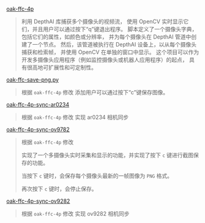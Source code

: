 [oak-ffc-4p](oak-ffc-4p.py)

> 利用 DepthAI 库捕获多个摄像头的视频流，
> 使用 OpenCV 实时显示它们，并且用户可以通过按下“q”键退出程序。
> 脚本定义了一个摄像头字典，包括它们的属性，如颜色或分辨率，
> 并为每个摄像头在 DepthAI 管道中创建了一个节点。
> 然后，该管道被执行在 DepthAI 设备上，以从每个摄像头捕获和检索帧，
> 并使用 OpenCV 在单独的窗口中显示。
> 这个项目可以作为开发多摄像头应用程序（例如监控摄像头或机器人应用程序）的起点，
> 具有很高地可扩展性和可定制性。


[oak-ffc-save-png.py](oak-ffc-save-png.py)

> 根据 `oak-ffc-4p` 修改 添加用户可以通过按下“c”键保存图像。

[oak-ffc-4p-sync-ar0234](oak-ffc-4p-sync-ar0234.py)

> 根据 `oak-ffc-4p` 修改 实现 ar0234 相机同步

[oak-ffc-4p-sync-ov9782](oak-ffc-4p-sync-ov9782.py)

> 根据 `oak-ffc-4p` 修改
> 
> 实现了一个多摄像头实时采集和显示的功能，并实现了按下 
> `c`
> 键进行截图保存的功能。
> 
> 当按下
> `c`
> 键时，会保存每个摄像头最新的一帧图像为
> `PNG`
> 格式。
> 
> 再次按下
> `c`
> 键时，会停止保存。
> 

[oak-ffc-4p-sync-ov9282](oak-ffc-4p-sync-ov9282.py)

> 根据 `oak-ffc-4p` 修改 实现 ov9282 相机同步